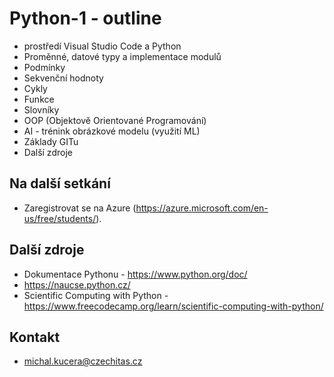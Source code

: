 # Python-1 - outline

- prostředí Visual Studio Code a Python
- Proměnné, datové typy a implementace modulů
- Podmínky
- Sekvenční hodnoty
- Cykly
- Funkce
- Slovníky
- OOP (Objektově Orientované Programování)
- AI - trénink obrázkové modelu (využití ML)
- Základy GITu
- Další zdroje

## Na další setkání
- Zaregistrovat se na Azure (https://azure.microsoft.com/en-us/free/students/).

## Další zdroje
- Dokumentace Pythonu - https://www.python.org/doc/
- https://naucse.python.cz/
- Scientific Computing with Python - https://www.freecodecamp.org/learn/scientific-computing-with-python/

## Kontakt
- michal.kucera@czechitas.cz